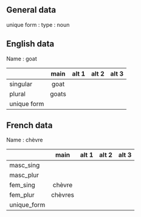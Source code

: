 ## General data

unique form :
type : noun

## English data

Name : goat

|             | main  | alt 1 | alt 2 | alt 3 |
| :---------- | :---: | :---: | :---: | ----- |
| singular    | goat  |       |       |       |
| plural      | goats |       |       |       |
| unique form |       |       |       |       |

## French data

Name : chèvre

|             |  main   | alt 1 | alt 2 | alt 3 |
| :---------- | :-----: | :---: | :---: | :---: |
| masc_sing   |         |       |       |       |
| masc_plur   |         |       |       |       |
| fem_sing    | chèvre  |       |       |       |
| fem_plur    | chèvres |       |       |       |
| unique_form |         |       |       |       |


